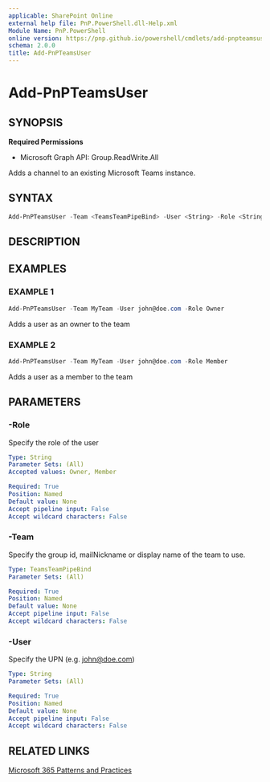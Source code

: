 ```yaml
---
applicable: SharePoint Online
external help file: PnP.PowerShell.dll-Help.xml
Module Name: PnP.PowerShell
online version: https://pnp.github.io/powershell/cmdlets/add-pnpteamsuser
schema: 2.0.0
title: Add-PnPTeamsUser
---
```


# Add-PnPTeamsUser

## SYNOPSIS

**Required Permissions**

  * Microsoft Graph API: Group.ReadWrite.All

Adds a channel to an existing Microsoft Teams instance.

## SYNTAX

```powershell
Add-PnPTeamsUser -Team <TeamsTeamPipeBind> -User <String> -Role <String> [<CommonParameters>]
```

## DESCRIPTION

## EXAMPLES

### EXAMPLE 1
```powershell
Add-PnPTeamsUser -Team MyTeam -User john@doe.com -Role Owner
```

Adds a user as an owner to the team

### EXAMPLE 2
```powershell
Add-PnPTeamsUser -Team MyTeam -User john@doe.com -Role Member
```

Adds a user as a member to the team

## PARAMETERS

### -Role
Specify the role of the user

```yaml
Type: String
Parameter Sets: (All)
Accepted values: Owner, Member

Required: True
Position: Named
Default value: None
Accept pipeline input: False
Accept wildcard characters: False
```

### -Team
Specify the group id, mailNickname or display name of the team to use.

```yaml
Type: TeamsTeamPipeBind
Parameter Sets: (All)

Required: True
Position: Named
Default value: None
Accept pipeline input: False
Accept wildcard characters: False
```

### -User
Specify the UPN (e.g. john@doe.com)

```yaml
Type: String
Parameter Sets: (All)

Required: True
Position: Named
Default value: None
Accept pipeline input: False
Accept wildcard characters: False
```

## RELATED LINKS

[Microsoft 365 Patterns and Practices](https://aka.ms/m365pnp)